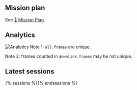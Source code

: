 ## Mission plan
See [&#x1F4C5; Mission Plan](/mission_plan/index.md).

## Analytics
![Analytics](frames_count.png)
Note 1: `all.frames` are unique.

Note 2: frames counted in `downlink.frames` may be not unique.

## Latest sessions

{% sessions %}{% endsessions %}
